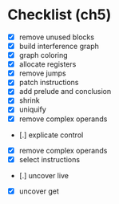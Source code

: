 # Checklist (ch5)

- [x] remove unused blocks
- [x] build interference graph
- [x] graph coloring
- [x] allocate registers
- [x] remove jumps
- [x] patch instructions
- [x] add prelude and conclusion
- [x] shrink
- [x] uniquify
- [x] remove complex operands
- [.] explicate control
- [x] remove complex operands
- [x] select instructions
- [.] uncover live
- [x] uncover get
